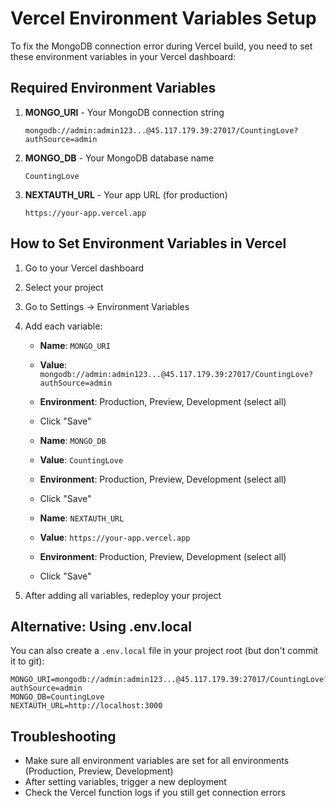 # Vercel Environment Variables Setup

To fix the MongoDB connection error during Vercel build, you need to set these environment variables in your Vercel dashboard:

## Required Environment Variables

1. **MONGO_URI** - Your MongoDB connection string
   ```
   mongodb://admin:admin123...@45.117.179.39:27017/CountingLove?authSource=admin
   ```

2. **MONGO_DB** - Your MongoDB database name
   ```
   CountingLove
   ```

3. **NEXTAUTH_URL** - Your app URL (for production)
   ```
   https://your-app.vercel.app
   ```

## How to Set Environment Variables in Vercel

1. Go to your Vercel dashboard
2. Select your project
3. Go to Settings → Environment Variables
4. Add each variable:
   - **Name**: `MONGO_URI`
   - **Value**: `mongodb://admin:admin123...@45.117.179.39:27017/CountingLove?authSource=admin`
   - **Environment**: Production, Preview, Development (select all)
   - Click "Save"

   - **Name**: `MONGO_DB`
   - **Value**: `CountingLove`
   - **Environment**: Production, Preview, Development (select all)
   - Click "Save"

   - **Name**: `NEXTAUTH_URL`
   - **Value**: `https://your-app.vercel.app`
   - **Environment**: Production, Preview, Development (select all)
   - Click "Save"

5. After adding all variables, redeploy your project

## Alternative: Using .env.local

You can also create a `.env.local` file in your project root (but don't commit it to git):

```env
MONGO_URI=mongodb://admin:admin123...@45.117.179.39:27017/CountingLove?authSource=admin
MONGO_DB=CountingLove
NEXTAUTH_URL=http://localhost:3000
```

## Troubleshooting

- Make sure all environment variables are set for all environments (Production, Preview, Development)
- After setting variables, trigger a new deployment
- Check the Vercel function logs if you still get connection errors
